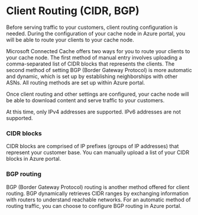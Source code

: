 # Client Routing (CIDR, BGP)

Before serving traffic to your customers, client routing configuration is needed. During the configuration of your cache node in Azure portal, you will be able to route your clients to your cache node.

Microsoft Connected Cache offers two ways for you to route your clients to your cache node. The first method of manual entry involves uploading a comma-separated list of CIDR blocks that represents the clients. The second method of setting BGP (Border Gateway Protocol) is more automatic and dynamic, which is set up by establishing neighborships with other ASNs. All routing methods are set up within Azure portal. 

Once client routing and other settings are configured, your cache node will be able to download content and serve traffic to your customers. 

At this time, only IPv4 addresses are supported. IPv6 addresses are not supported.

### CIDR blocks

CIDR blocks are comprised of IP prefixes (groups of IP addresses) that represent your customer base. You can manually upload a list of your CIDR blocks in Azure portal.

### BGP routing

BGP (Border Gateway Protocol) routing is another method offered for client routing. BGP dynamically retrieves CIDR ranges by exchanging information with routers to understand reachable networks. For an automatic method of routing traffic, you can choose to configure BGP routing in Azure portal.

